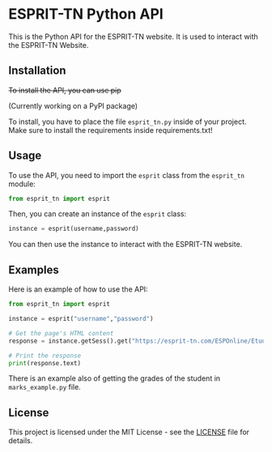 # ESPRIT-TN Python API

This is the Python API for the ESPRIT-TN website. It is used to interact with the ESPRIT-TN Website.

## Installation

~~To install the API, you can use pip~~

(Currently working on a PyPI package)

To install, you have to place the file `esprit_tn.py` inside of your project. Make sure to install the requirements inside requirements.txt!

## Usage

To use the API, you need to import the `esprit` class from the `esprit_tn` module:

```python
from esprit_tn import esprit
```

Then, you can create an instance of the `esprit` class:

```python
instance = esprit(username,password)
```

You can then use the instance to interact with the ESPRIT-TN website.

## Examples

Here is an example of how to use the API:

```python
from esprit_tn import esprit

instance = esprit("username","password")

# Get the page's HTML content
response = instance.getSess().get("https://esprit-tn.com/ESPOnline/Etudiants/Accueil.aspx")

# Print the response
print(response.text)
```

There is an example also of getting the grades of the student in `marks_example.py` file.

## License

This project is licensed under the MIT License - see the [LICENSE](LICENSE) file for details.


